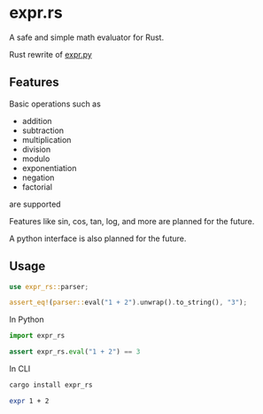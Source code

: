 # expr.rs
A safe and simple math evaluator for Rust.

Rust rewrite of [expr.py](https://github.com/jay3332/expr.py)

## Features
Basic operations such as 

- addition
- subtraction
- multiplication
- division
- modulo
- exponentiation
- negation
- factorial

are supported

Features like sin, cos, tan, log, and more are planned for the future.

A python interface is also planned for the future.

## Usage
```rust
use expr_rs::parser;

assert_eq!(parser::eval("1 + 2").unwrap().to_string(), "3");
```

In Python

```py
import expr_rs

assert expr_rs.eval("1 + 2") == 3
```

In CLI

```bash
cargo install expr_rs

expr 1 + 2
```
